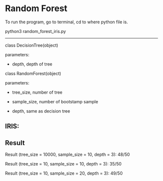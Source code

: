 # Random Forest
To run the program, go to terminal, cd to where python file is.

python3 random_forest_iris.py

-------------------------------------
class DecisionTree(object)

parameters:

- depth, depth of tree

class RandomForest(object)

parameters:

- tree_size, number of tree

- sample_size, number of bootstamp sample

- depth, same as decision tree

IRIS:
-

Result
-
Result (tree_size = 10000, sample_size = 10, depth = 3): 48/50

Result (tree_size = 10, sample_size = 10, depth = 3): 35/50

Result (tree_size = 10, sample_size = 20, depth = 3): 49/50